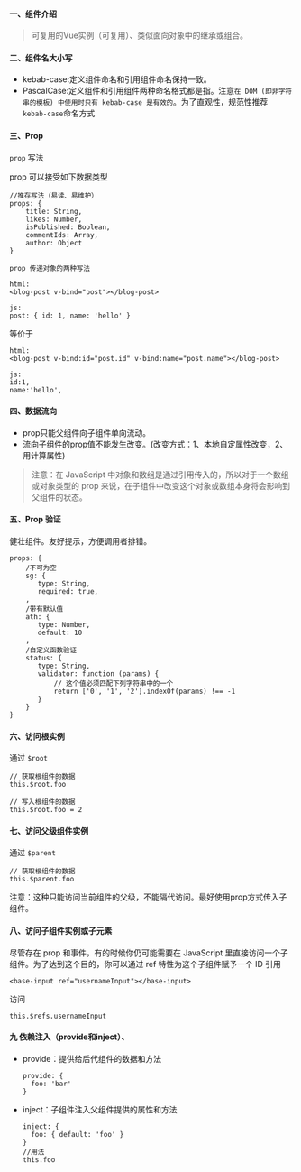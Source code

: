 #### 一、组件介绍
> 可复用的Vue实例（可复用）、类似面向对象中的继承或组合。
#### 二、组件名大小写
- kebab-case:定义组件命名和引用组件命名保持一致。
- PascalCase:定义组件和引用组件两种命名格式都是指。注意`在 DOM (即非字符串的模板) 中使用时只有 kebab-case 是有效的`。为了直观性，规范性推荐 ``kebab-case``命名方式
#### 三、Prop
``prop`` 写法

prop 可以接受如下数据类型
```
//推存写法（易读、易维护）
props: {
    title: String,
    likes: Number,
    isPublished: Boolean,
    commentIds: Array,
    author: Object
}
```
``prop 传递对象的两种写法``
```
html:
<blog-post v-bind="post"></blog-post>

js:
post: { id: 1, name: 'hello' }
```
等价于
```
html:
<blog-post v-bind:id="post.id" v-bind:name="post.name"></blog-post>

js:
id:1,
name:'hello',
```
#### 四、数据流向
- prop只能父组件向子组件单向流动。
- 流向子组件的prop值不能发生改变。(改变方式：1、本地自定属性改变，2、用计算属性)
>注意：在 JavaScript 中对象和数组是通过引用传入的，所以对于一个数组或对象类型的 prop 来说，在子组件中改变这个对象或数组本身将会影响到父组件的状态。

#### 五、Prop 验证
健壮组件。友好提示，方便调用者排错。
```
props: {
    /不可为空
    sg: {
       type: String,
       required: true,
    ,
    /带有默认值
    ath: {
       type: Number,
       default: 10
    ,
    /自定义函数验证
    status: {
       type: String,
       validator: function (params) {
           // 这个值必须匹配下列字符串中的一个
           return ['0', '1', '2'].indexOf(params) !== -1
       }
    }
}
```
#### 六、访问根实例
通过 `$root`
```
// 获取根组件的数据
this.$root.foo

// 写入根组件的数据
this.$root.foo = 2
```
#### 七、访问父级组件实例
通过 `$parent`
```
// 获取根组件的数据
this.$parent.foo
```
注意：这种只能访问当前组件的父级，不能隔代访问。最好使用prop方式传入子组件。
#### 八、访问子组件实例或子元素
尽管存在 prop 和事件，有的时候你仍可能需要在 JavaScript 里直接访问一个子组件。为了达到这个目的，你可以通过 ref 特性为这个子组件赋予一个 ID 引用
```
<base-input ref="usernameInput"></base-input>
```
访问
```
this.$refs.usernameInput
```
#### 九 依赖注入（provide和inject）、
- provide：提供给后代组件的数据和方法
  ```
  provide: {
    foo: 'bar'
  }
  ```
- inject：子组件注入父组件提供的属性和方法
  ```
  inject: {
    foo: { default: 'foo' }
  }
  //用法
  this.foo
  ```



